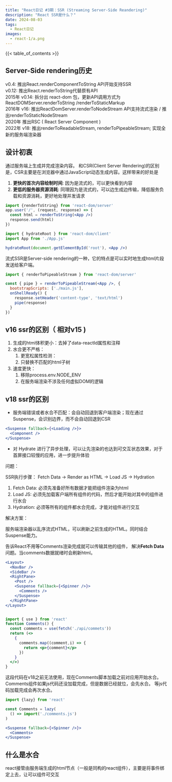 ```yaml
---
title: "React日记 #3期：SSR (Streaming Server-Side Reandering)"
description: "React SSR是什么？"
date: 2024-08-03
tags:
  - React日记
images:
  - react-1/a.png
---
```


{{< table_of_contents >}}

## Server-Side rendering历史

v0.4: 推出React.renderComponentToString API开始支持SSR  
v0.12: 推出React.renderToString代替原有API  
2015年 v0.14: 拆分出 react-dom 包，更新API调用方式为 ReactDOMServer.renderToString  /renderToStaticMarkup  
2016年 v16: 推出ReactDomServer.renderToNodeStream API支持流式渲染  / 推出renderToStaticNodeStream  
2020年 推出RSC ( React Server Component )  
2022年 v18: 推出renderToReadableStream, renderToPipeableStream; 实现全新的服务端渲染器  

## 设计初衷

通过服务端上生成并完成渲染内容。 和CSR(Client Server Rendering)的区别是，CSR主要是在浏览器中通过JavaScript动态生成内容。这样带来的好处是

1. **更快的首次内容绘制时间**: 因为是流式的，可以更快看到内容
2. **更低的服务器资源消耗**: 同理因为是流式的，可以边生成边传输，降低服务负载和资源消耗，更好地处理并发请求

```jsx
import {renderToString} from 'react-dom/server'
app.user('/', (request, response) => {
  const html = renderToString(<App />)
  response.send(html)
})
```

```jsx
import { hydrateRoot } from 'react-dom/client'
import App from './App.js'

hydrateRoot(document.getElementById('root'), <App />)
```

流式SSR是Server-side rendering的一种，它的特点是可以实时地生成html片段发送给客户端。

```jsx
import { renderToPipeableStream } from 'react-dom/server'

const { pipe } = renderToPipeableStream(<App />, {
  bootstrapScripts: ['./main.js'],
  onShellReady() {
    response.setHeader('content-type', 'text/html')
    pipe(response)
  }
})
```

## v16 ssr的区别（ 相对v15 )

1. 生成的html体积更小：去掉了data-reactId属性和注释
2. 水合更不严格：
   1. 更宽松属性检测：
   2. 只替换不匹配的html子树
3. 速度更快：
   1. 移除process.env.NODE_ENV
   2. 在服务端渲染不涉及任何虚拟DOM的逻辑

## v18 ssr的区别

- 服务端错误或者水合不匹配：会自动回退到客户端渲染；现在通过Suspense，会识别边界，而不会自动回退到CSR

```jsx
<Suspense fallback={<Loading />}>
  <Component />
</Suspense>
```

- 对 Hydrate 进行了异步处理，可以让先渲染的也达到可交互状态效果，对于首屏接口较慢的应用，进一步提升体验

问题：

SSR执行步骤： Fetch Data -> Render as HTML -> Load JS -> Hydration

1. Fetch Data: 必须先准备好所有数据才能把组件渲染为html
2. Load JS: 必须先加载客户端所有组件的代码，然后才能开始对其中的组件进行水合
3. Hydration: 必须等所有的组件都水合完成，才能对组件进行交互

解决方案：

服务端渲染器以乱序流式HTML，可以刷新之前生成的HTML。同时结合Suspense能力。

<Suspense>告诉React不用等Comments渲染完成就可以传输其他的组件， 解决**Fetch Data** 问题。当comments数据就绪时会刷新html。

```jsx
<Layout>
  <NavBar />
  <SideBar />
  <RightPane>
    <Post />
    <Suspense fallback={<Spinner />}>
      <Comments />
    </Suspense>
  </RightPane>
</Layout>


import { use } from 'react'
function Comments() {
  const comments = use(fetch('./api/commets'))
  return (<>
    {
      comments.map((comment,i) => {
        return <p>{comment}</p>
      })
    }
  </>)
}
```

这段代码在v18之前无法使用，现在Comments脚本加载之前对应用开始水合。
Comments组件如果js代码还没加载完成，但是数据已经就位，会先水合。 等js代码加载完成会再次水合。

```jsx
import {lazy} from 'react'

const Comments = lazy(
  () => import('./comments.js')
)

<Suspense fallback={<Spinner />}>
  <Comments>
</Suspense>
```

## 什么是水合

react接管由服务端生成的html节点（一般是同构的react组件），主要是将事件绑定上去，让可以组件可交互